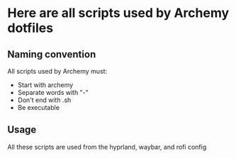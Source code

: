 # Here are all scripts used by Archemy dotfiles

## Naming convention

All scripts used by Archemy must:

- Start with archemy
- Separate words with "-"
- Don't end with .sh
- Be executable

## Usage

All these scripts are used from the hyprland, waybar, and rofi config
